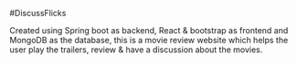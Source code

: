 #DiscussFlicks

Created using Spring boot as backend, React & bootstrap as frontend and MongoDB as the database, this is a movie review website which helps the user play the trailers, review & have a discussion about the movies.
